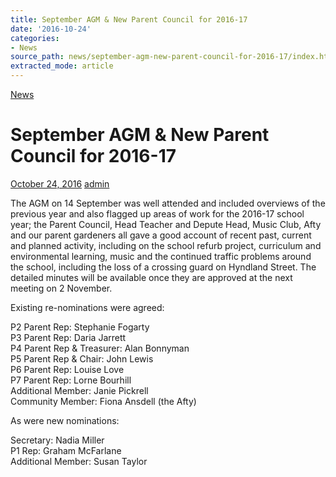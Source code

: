 ```yaml
---
title: September AGM & New Parent Council for 2016-17
date: '2016-10-24'
categories:
- News
source_path: news/september-agm-new-parent-council-for-2016-17/index.html
extracted_mode: article
---
```

[News](category/news/)

# September AGM & New Parent Council for 2016-17

[October 24, 2016](news/september-agm-new-parent-council-for-2016-17/) [admin](author/admin/)

The AGM on 14 September was well attended and included overviews of the previous year and also flagged up areas of work for the 2016-17 school year; the Parent Council, Head Teacher and Depute Head, Music Club, Afty and our parent gardeners all gave a good account of recent past, current and planned activity, including on the school refurb project, curriculum and environmental learning, music and the continued traffic problems around the school, including the loss of a crossing guard on Hyndland Street. The detailed minutes will be available once they are approved at the next meeting on 2 November.

Existing re-nominations were agreed:

P2 Parent Rep: Stephanie Fogarty  
P3 Parent Rep: Daria Jarrett  
P4 Parent Rep & Treasurer: Alan Bonnyman  
P5 Parent Rep & Chair: John Lewis  
P6 Parent Rep: Louise Love  
P7 Parent Rep: Lorne Bourhill  
Additional Member: Janie Pickrell  
Community Member: Fiona Ansdell (the Afty)

As were new nominations:

Secretary: Nadia Miller  
P1 Rep: Graham McFarlane  
Additional Member: Susan Taylor
